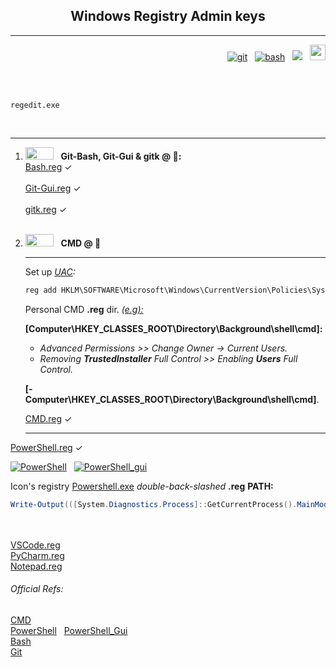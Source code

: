 <div align="center"><h2><b>Windows Registry Admin keys</h2></div></b>

---
<div align="left">

<div align="right">

<a href="https://git-scm.com/"><img src="https://img.shields.io/badge/git-2.42.0-darkblue.svg" alt="git"></a> &nbsp;
<a href="https://www.gnu.org/software/bash/"><img src="https://img.shields.io/badge/bash-5.2.15-darkblue.svg" alt="bash"></a> &nbsp;
<a href="https://git-scm.com"><img src = "https://img.shields.io/badge/Git-F05032.svg?style=flat&logo=Git&logoColor=white"></a> &nbsp;
[<img width="25px" src="https://upload.wikimedia.org/wikipedia/commons/thumb/1/15/Logo_windows_simples.svg/2280px-Logo_windows_simples.svg.png?f=webp">](https://learn.microsoft.com/en-us/windows-server/administration/windows-commands/reg)


</div>

</div><br><br>

``` CMD
regedit.exe
```
<br>

---
1. <img src="https://img.shields.io/badge/Git-d1530a.svg?style=flat&logo=git&logoColor=white" width="45" height="20"> &nbsp; <b>Git-Bash, Git-Gui & gitk @ &#x1F4C1;:</b><br>
[Bash.reg](https://github.com/EstebanMqz/Registries/blob/main/bash.reg) &#10003; <br><br>
[Git-Gui.reg](https://github.com/EstebanMqz/Registries/blob/main/bash.reg) &#10003; <br><br>
[gitk.reg](https://github.com/EstebanMqz/Registries/blob/main/bash.reg) &#10003; <br><br>

1. <img src="https://img.shields.io/badge/CMD-000000.svg?style=flat&logo=windows-terminal&logoColor=white" width="45" height="20"> &nbsp; <b>CMD @ &#x1F4C1;</b><br>

    ---
    Set up <i>[UAC](https://learn.microsoft.com/en-us/windows/security/application-security/application-control/user-account-control/):</i>

    
    ``` cmd
    reg add HKLM\SOFTWARE\Microsoft\Windows\CurrentVersion\Policies\System /v ConsentPromptBehaviorAdmin /t REG_DWORD /d 2 /f
    ```

    Personal CMD <b>.reg</b> dir. <i><u>(e.g):</i></u><br>

    <b>[Computer\HKEY_CLASSES_ROOT\Directory\Background\shell\cmd]:</b><br>

    + <i>Advanced Permissions >> Change Owner &rarr; Current Users.<br>
    + Removing <b>TrustedInstaller</b> Full Control >> Enabling <b>Users</b> Full Control.</i><br>

    <b>[-Computer\HKEY_CLASSES_ROOT\Directory\Background\shell\cmd]</b>.
    
    [CMD.reg](https://github.com/EstebanMqz/Registries/blob/main/CMD.reg) &#10003; 
    
    ---



[PowerShell.reg](https://github.com/EstebanMqz/Registries/blob/main/PowerShell.reg) &#10003; <br>

<span style="font-size: 14px;">

[![PowerShell](https://img.shields.io/badge/PowerShell-5391FE.svg?style=flat&logo=PowerShell&logoColor=white)](https://learn.microsoft.com/en-us/powershell/?view=powershell-7.3) &nbsp; [![PowerShell_gui](https://img.shields.io/badge/PowerShell_gui-5391FE.svg?style=flat&logo=PowerShell&logoColor=white)](https://learn.microsoft.com/en-us/dotnet/api/microsoft.windows.powershell.gui.internal?view=powershellsdk-1.1.0)

Icon's registry [Powershell.exe](https://github.com/PowerShell/PowerShell) <i>double-back-slashed <b></i>.reg</b></i> <b>PATH:</b></span>

``` powershell
Write-Output(([System.Diagnostics.Process]::GetCurrentProcess().MainModule.FileName)).replace('\', '\\') #PowerShell terminal
```
<br><br>
[VSCode.reg](https://github.com/EstebanMqz/Registries/blob/main/VSCode.reg) <br>
[PyCharm.reg](https://github.com/EstebanMqz/Registries/blob/main/PyCharm.reg) <br>
[Notepad.reg](https://github.com/EstebanMqz/Registries/blob/main/Notepad.reg) <br>

<span style="font-size: 14px;">

###### Official Refs:
[CMD](https://microsoft.com/en-us/windows-server/administration/windows-commands/reg) <br>
[PowerShell](https://learn.microsoft.com/en-us/powershell/?view=powershell-7.3) &nbsp; [PowerShell_Gui](https://learn.microsoft.com/en-us/powershell/?view=powershell-7.3) <br> 
[Bash](https://gitforwindows.org) <br>
[Git](https://git-scm.com/docs) <br>